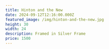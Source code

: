 ```yaml
---
title: Hinton and the New
date: 2024-09-12T12:16:00.000Z
featured_image: /img/hinton-and-the-new.jpg
height: 30
width: 24
description: Framed in Silver Frame
price: 1500
---
```

